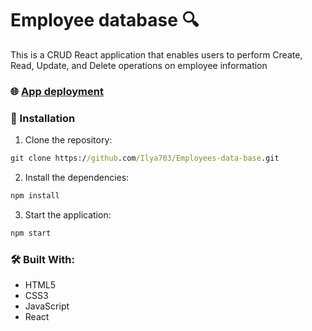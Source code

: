 # Employee database 🔍

This is a CRUD React application that enables users to perform Create, Read, Update, and Delete operations on employee information

### 🌐 [App deployment](https://ilya703.github.io/Employees-data-base/)

### 🚀 Installation

1. Clone the repository:

```cmd
git clone https://github.com/Ilya703/Employees-data-base.git
```

2. Install the dependencies:

```cmd
npm install
```

3. Start the application:

```cmd
npm start
```

### 🛠️ Built With:

* HTML5
* CSS3
* JavaScript
* React
